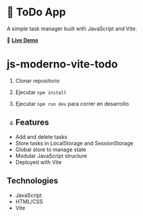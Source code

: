 # 📝 ToDo App

A simple task manager built with JavaScript and Vite.

🔗 [**Live Demo**](https://todoappbydanielricketts.netlify.app/#/)



# js-moderno-vite-todo

1. Clonar repositorio
2. Ejecutar ```npm install```
3. Ejecutar ```npm run dev``` para correr en desarrollo

4. ## Features

- Add and delete tasks
- Store tasks in LocalStorage and SessionStorage
- Global store to manage state
- Modular JavaScript structure
- Deployed with Vite

## Technologies

- JavaScript
- HTML/CSS
- Vite

